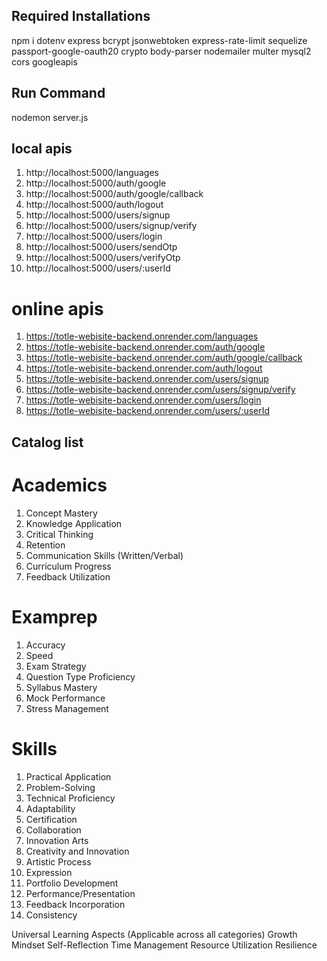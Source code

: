 ## Required Installations
npm i dotenv express bcrypt jsonwebtoken express-rate-limit sequelize passport-google-oauth20 crypto body-parser nodemailer multer mysql2 cors googleapis

## Run Command
nodemon server.js

## local apis

1. http://localhost:5000/languages
2. http://localhost:5000/auth/google
3. http://localhost:5000/auth/google/callback
4. http://localhost:5000/auth/logout
5. http://localhost:5000/users/signup
6. http://localhost:5000/users/signup/verify
7. http://localhost:5000/users/login
8. http://localhost:5000/users/sendOtp
9. http://localhost:5000/users/verifyOtp
10. http://localhost:5000/users/:userId



# online apis

1. https://totle-webisite-backend.onrender.com/languages
2. https://totle-webisite-backend.onrender.com/auth/google
3. https://totle-webisite-backend.onrender.com/auth/google/callback
4. https://totle-webisite-backend.onrender.com/auth/logout
5. https://totle-webisite-backend.onrender.com/users/signup
6. https://totle-webisite-backend.onrender.com/users/signup/verify
7. https://totle-webisite-backend.onrender.com/users/login
8. https://totle-webisite-backend.onrender.com/users/:userId

## Catalog list

# Academics
1. Concept Mastery  
2. Knowledge Application  
3. Critical Thinking  
4. Retention  
5. Communication Skills (Written/Verbal)  
6. Curriculum Progress  
7. Feedback Utilization  

# Examprep
1. Accuracy  
2. Speed  
3. Exam Strategy  
4. Question Type Proficiency  
5. Syllabus Mastery  
6. Mock Performance  
7. Stress Management 

# Skills
1. Practical Application
2. Problem-Solving
3. Technical Proficiency
4. Adaptability
5. Certification
6. Collaboration
7. Innovation
Arts
1. Creativity and Innovation
2. Artistic Process
3. Expression
4. Portfolio Development
5. Performance/Presentation
6. Feedback Incorporation
7. Consistency

Universal Learning Aspects (Applicable across all categories)
Growth Mindset
Self-Reflection
Time Management
Resource Utilization
Resilience
